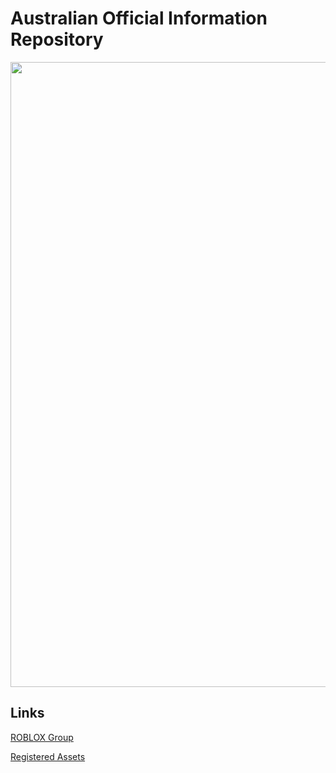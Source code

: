 # Australian Official Information Repository


<img src="https://cloud.githubusercontent.com/assets/18582414/25780314/ae22caee-331d-11e7-8e83-eaae9c787b4d.png" width="1000">



Links
---------------------
[ROBLOX Group](https://www.roblox.com/My/Groups.aspx?gid=3158181)

[Registered Assets](https://github.com/EXYZED/AustralianPublicRepository/blob/Assets/RegisteredForms.md)

